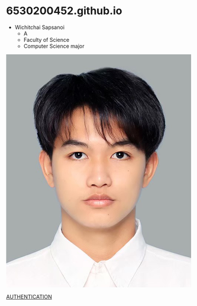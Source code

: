 # 6530200452.github.io
- Wichitchai Sapsanoi
  - A
  - Faculty of Science
  - Computer Science major


![Profile](Profile.jpg)

[AUTHENTICATION](TCP)




